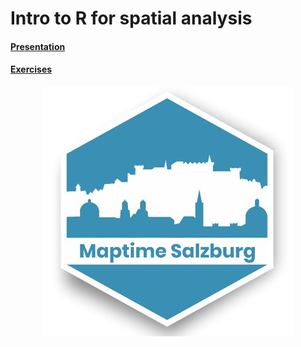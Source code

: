 # Intro to R for spatial analysis

#### [Presentation](https://luukvdmeer.github.io/maptimeR/presentation.html)
#### [Exercises](https://luukvdmeer.github.io/maptimeR/exercises.html)

<img src="maptime.jpg" style="display: block; margin: auto;" />